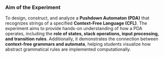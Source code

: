 ### Aim of the Experiment

To design, construct, and analyze a **Pushdown Automaton (PDA)** that recognizes strings of a specified **Context-Free Language (CFL)**. The experiment aims to provide hands-on understanding of how a PDA operates, including the **role of states, stack operations, input processing, and transition rules**. Additionally, it demonstrates the connection between **context-free grammars and automata**, helping students visualize how abstract grammatical rules are implemented computationally.
